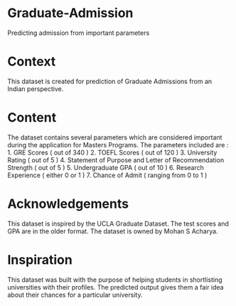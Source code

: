 # Graduate-Admission
Predicting admission from important parameters
# Context
This dataset is created for prediction of Graduate Admissions from an Indian perspective.

# Content
The dataset contains several parameters which are considered important during the application for Masters Programs. The parameters included are : 1. GRE Scores ( out of 340 ) 2. TOEFL Scores ( out of 120 ) 3. University Rating ( out of 5 ) 4. Statement of Purpose and Letter of Recommendation Strength ( out of 5 ) 5. Undergraduate GPA ( out of 10 ) 6. Research Experience ( either 0 or 1 ) 7. Chance of Admit ( ranging from 0 to 1 )

# Acknowledgements
This dataset is inspired by the UCLA Graduate Dataset. The test scores and GPA are in the older format. The dataset is owned by Mohan S Acharya.

# Inspiration
This dataset was built with the purpose of helping students in shortlisting universities with their profiles. The predicted output gives them a fair idea about their chances for a particular university.

